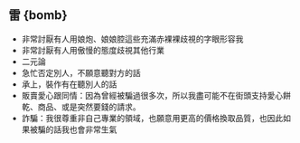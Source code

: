 ## 雷 {bomb}

- 非常討厭有人用娘炮、娘娘腔這些充滿赤裸裸歧視的字眼形容我
- 非常討厭有人用傲慢的態度歧視其他行業
- 二元論
- 急忙否定別人，不願意聽對方的話
- 承上，裝作有在聽別人的話
- 販賣愛心跟同情：因為曾經被騙過很多次，所以我盡可能不在街頭支持愛心餅乾、商品、或是突然要錢的請求。
- 詐騙：我很尊重非自己專業的領域，也願意用更高的價格換取品質，也因此如果被騙的話我也會非常生氣
